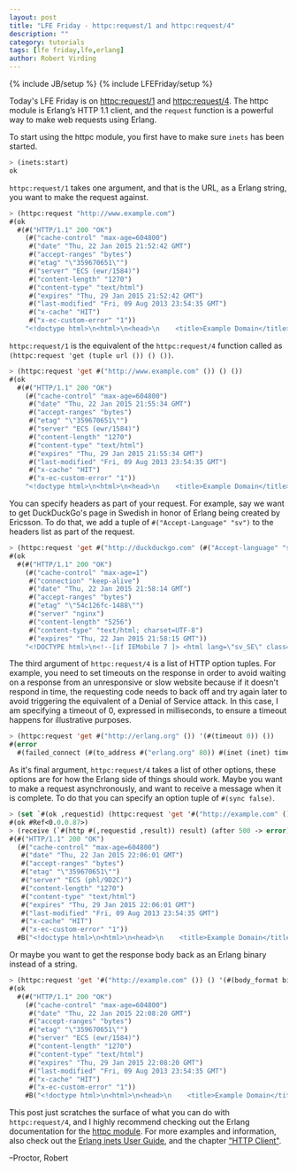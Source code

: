 ```yaml
---
layout: post
title: "LFE Friday - httpc:request/1 and httpc:request/4"
description: ""
category: tutorials
tags: [lfe friday,lfe,erlang]
author: Robert Virding
---
```

{% include JB/setup %}
{% include LFEFriday/setup %}

Today's LFE Friday is on [httpc:request/1](http://www.erlang.org/doc/man/httpc.html#request-1) and [httpc:request/4](http://www.erlang.org/doc/man/httpc.html#request-4). The httpc module is Erlang’s HTTP 1.1 client, and the ``request`` function is a powerful way to make web requests using Erlang.

To start using the httpc module, you first have to make sure ``inets`` has been started.

```cl
> (inets:start)
ok
```

``httpc:request/1`` takes one argument, and that is the URL, as a Erlang string, you want to make the request against.

```cl
> (httpc:request "http://www.example.com")
#(ok
  #(#("HTTP/1.1" 200 "OK")
    (#("cache-control" "max-age=604800")
     #("date" "Thu, 22 Jan 2015 21:52:42 GMT")
     #("accept-ranges" "bytes")
     #("etag" "\"359670651\"")
     #("server" "ECS (ewr/1584)")
     #("content-length" "1270")
     #("content-type" "text/html")
     #("expires" "Thu, 29 Jan 2015 21:52:42 GMT")
     #("last-modified" "Fri, 09 Aug 2013 23:54:35 GMT")
     #("x-cache" "HIT")
     #("x-ec-custom-error" "1"))
    "<!doctype html>\n<html>\n<head>\n    <title>Example Domain</title>\n\n    <meta charset=\"utf-8\" />\n    <meta http-equiv=\"Content-type\" content=\"text/html; charset=utf-8\" />\n    <meta name ..."))
```

``httpc:request/1`` is the equivalent of the ``httpc:request/4`` function called as ``(httpc:request 'get (tuple url ()) () ())``.

```cl
> (httpc:request 'get #("http://www.example.com" ()) () ())
#(ok
  #(#("HTTP/1.1" 200 "OK")
    (#("cache-control" "max-age=604800")
     #("date" "Thu, 22 Jan 2015 21:55:34 GMT")
     #("accept-ranges" "bytes")
     #("etag" "\"359670651\"")
     #("server" "ECS (ewr/1584)")
     #("content-length" "1270")
     #("content-type" "text/html")
     #("expires" "Thu, 29 Jan 2015 21:55:34 GMT")
     #("last-modified" "Fri, 09 Aug 2013 23:54:35 GMT")
     #("x-cache" "HIT")
     #("x-ec-custom-error" "1"))
    "<!doctype html>\n<html>\n<head>\n    <title>Example Domain</title>\n\n    <meta charset=\"utf-8\" />\n    <meta http-equiv=\"Content-type\" content=\"text/html; charset=utf-8\" />\n    <meta name ..."))
```

You can specify headers as part of your request. For example, say we want to get DuckDuckGo's page in Swedish in honor of Erlang being created by Ericsson. To do that, we add a tuple of ``#("Accept-Language" "sv")`` to the headers list as part of the request.

```cl
> (httpc:request 'get #("http://duckduckgo.com" (#("Accept-language" "sv"))) () ())
#(ok
  #(#("HTTP/1.1" 200 "OK")
    (#("cache-control" "max-age=1")
     #("connection" "keep-alive")
     #("date" "Thu, 22 Jan 2015 21:58:14 GMT")
     #("accept-ranges" "bytes")
     #("etag" "\"54c126fc-1488\"")
     #("server" "nginx")
     #("content-length" "5256")
     #("content-type" "text/html; charset=UTF-8")
     #("expires" "Thu, 22 Jan 2015 21:58:15 GMT"))
    "<!DOCTYPE html>\n<!--[if IEMobile 7 ]> <html lang=\"sv_SE\" class=\"no-js iem7\"> <![endif]-->\n<!--[if lt IE 7]> <html class=\"ie6 lt-ie10 lt-ie9 lt-ie8 lt-ie7 no-js\" lang=\"sv_SE\"> <![endif]-->\n<!--[if IE 7]>    <html class=\"ie7 lt-ie10 lt-ie9 lt-ie8 no-js\" lang=\"sv_SE\"> <![endif]-->\n<!-- ..."))
```

The third argument of ``httpc:request/4`` is a list of HTTP option tuples. For example, you need to set timeouts on the response in order to avoid waiting on a response from an unresponsive or slow website because if it doesn't respond in time, the requesting code needs to back off and try again later to avoid triggering the equivalent of a Denial of Service attack. In this case, I am specifying a timeout of 0, expressed in milliseconds, to ensure a timeout happens for illustrative purposes.

```cl
> (httpc:request 'get #("http://erlang.org" ()) '(#(timeout 0)) ())
#(error
  #(failed_connect (#(to_address #("erlang.org" 80)) #(inet (inet) timeout))))
```

As it's final argument, ``httpc:request/4`` takes a list of other options, these options are for how the Erlang side of things should work. Maybe you want to make a request asynchronously, and want to receive a message when it is complete. To do that you can specify an option tuple of ``#(sync false)``.

```cl
> (set `#(ok ,requestid) (httpc:request 'get '#("http://example.com" ()) () '(#(sync false))))
#(ok #Ref<0.0.0.87>)
> (receive (`#(http #(,requestid ,result)) result) (after 500 -> error))
#(#("HTTP/1.1" 200 "OK")
  (#("cache-control" "max-age=604800")
   #("date" "Thu, 22 Jan 2015 22:06:01 GMT")
   #("accept-ranges" "bytes")
   #("etag" "\"359670651\"")
   #("server" "ECS (phl/9D2C)")
   #("content-length" "1270")
   #("content-type" "text/html")
   #("expires" "Thu, 29 Jan 2015 22:06:01 GMT")
   #("last-modified" "Fri, 09 Aug 2013 23:54:35 GMT")
   #("x-cache" "HIT")
   #("x-ec-custom-error" "1"))
  #B("<!doctype html>\n<html>\n<head>\n    <title>Example Domain</title>\n\n    <meta "...))
```

Or maybe you want to get the response body back as an Erlang binary instead of a string.

```cl
> (httpc:request 'get '#("http://example.com" ()) () '(#(body_format binary)))
#(ok          
  #(#("HTTP/1.1" 200 "OK")
    (#("cache-control" "max-age=604800")
     #("date" "Thu, 22 Jan 2015 22:08:20 GMT")
     #("accept-ranges" "bytes")
     #("etag" "\"359670651\"")
     #("server" "ECS (ewr/1584)")
     #("content-length" "1270")
     #("content-type" "text/html")
     #("expires" "Thu, 29 Jan 2015 22:08:20 GMT")
     #("last-modified" "Fri, 09 Aug 2013 23:54:35 GMT")
     #("x-cache" "HIT")
     #("x-ec-custom-error" "1"))
    #B("<!doctype html>\n<html>\n<head>\n    <title>Example Domain</title>\n\n    <meta "...)))
```

This post just scratches the surface of what you can do with ``httpc:request/4``, and I highly recommend checking out the Erlang documentation for the [httpc module](http://www.erlang.org/doc/man/httpc.html). For more examples and information, also check out the [Erlang inets User Guide](http://www.erlang.org/doc/apps/inets/users_guide.html), and the chapter ["HTTP Client"](http://www.erlang.org/doc/apps/inets/http_client.html).

–Proctor, Robert
